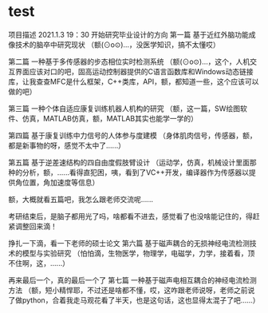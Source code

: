 # test
 项目描述
2021.1.3   19：30  开始研究毕业设计的方向
第一篇 基于近红外脑功能成像技术的脑卒中研究现状 
（额(⊙o⊙)…，没医学知识，搞不太懂哎）

第二篇 一种基于多传感器的步态相位实时检测系统 
（额(⊙o⊙)…，这个，人机交互界面应该对口的吧，固高运动控制器提供的C语言函数库和Windows动态链接库，让我查查MFC是什么框架，C++类库，API，额，都知道一些，这个应该可以做的吧）

第三篇 一种个体自适应康复训练机器人机构的研究
（额，这一篇，SW绘图软件、仿真，MATLAB仿真，额，MATLAB其实也能学一学的）

第四篇 基于康复训练中力信号的人体参与度建模
（身体肌肉信号，传感器，额，都是新事物的呀，感觉不太中了......）

第五篇 基于逆差速结构的四自由度假肢臂设计
（运动学，仿真，机械设计里面那种的分析，额，......看得直犯困，咦，看到了VC++开发，编译器作为传感器以提供角位置，角加速度等信息）

额，大概就看五篇吧，我怎么跟老师交流呢......

考研结束后，是脑子都用光了吗，啥都看不进去，感觉看了也没啥能记住的，得赶紧调整回来滴！

挣扎一下滴，看一下老师的硕士论文 第六篇 基于磁声耦合的无损神经电流检测技术的模型与实验研究
（怕怕滴，生物医学，物理学，电磁学，力学，接着看，顶不住啊，这，......）

再来最后一个，真的最后一个了 第七篇 一种基于磁声电相互耦合的神经电流检测方法
（额，短小精悍耶，不过还是啥都不懂，哎，这咋跟老师说呀，老师之前说了做python，合着我走马观花看了半天，也是这句话，这也显得太混子了吧......）

